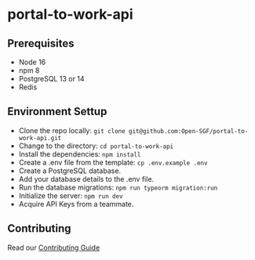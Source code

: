 # portal-to-work-api

## Prerequisites

- Node 16
- npm 8
- PostgreSQL 13 or 14
- Redis

## Environment Settup

- Clone the repo locally: `git clone git@github.com:Open-SGF/portal-to-work-api.git`
- Change to the directory: `cd portal-to-work-api`
- Install the dependencies: `npm install`
- Create a .env file from the template: `cp .env.example .env`
- Create a PostgreSQL database.
- Add your database details to the .env file.
- Run the database migrations: `npm run typeorm migration:run`
- Initialize the server: `npm run dev`
- Acquire API Keys from a teammate.

## Contributing

Read our [Contributing Guide](CONTRIBUTING.md)

